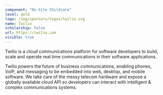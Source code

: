 ```yaml
---
component: "On-Site Childcare"
level: gold
logo: /img/sponsors/logos/twilio.svg
name: Twilio
scholarship: false
url: https://twilio.com
visible: true
---
```


Twilio is a cloud communications platform for software developers to build, scale and operate real time communications in their software applications.

Twilio powers the future of business communications, enabling phones, VoIP, and messaging to be embedded into web, desktop, and mobile software. We take care of the messy telecom hardware and expose a globally available cloud API so developers can interact with intelligent & complex communications systems.

